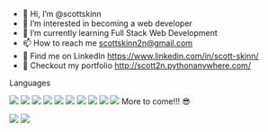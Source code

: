 - 👋 Hi, I’m @scottskinn
- 👀 I’m interested in becoming a web developer
- 🌱 I’m currently learning Full Stack Web Development
- 📫 How to reach me scottskinn2n@gmail.com
- 🏢 Find me on LinkedIn https://www.linkedin.com/in/scott-skinn/
- 🌌 Checkout my portfolio http://scott2n.pythonanywhere.com/

Languages

<img src="https://img.shields.io/badge/GIT-E44C30?style=for-the-badge&logo=git&logoColor=white" /> <img src="https://img.shields.io/badge/HTML5-E34F26?style=for-the-badge&logo=html5&logoColor=white" />
<img src="https://img.shields.io/badge/CSS3-1572B6?style=for-the-badge&logo=css3&logoColor=white" />
<img src="https://img.shields.io/badge/Bootstrap-563D7C?style=for-the-badge&logo=bootstrap&logoColor=white" />
<img src="https://img.shields.io/badge/JavaScript-323330?style=for-the-badge&logo=javascript&logoColor=F7DF1E" />
<img src="https://img.shields.io/badge/Node.js-339933?style=for-the-badge&logo=nodedotjs&logoColor=white" />
<img src="https://img.shields.io/badge/React-20232A?style=for-the-badge&logo=react&logoColor=61DAFB" />
<img src="https://img.shields.io/badge/Python-FFD43B?style=for-the-badge&logo=python&logoColor=blue" />
<img src="https://img.shields.io/badge/npm-CB3837?style=for-the-badge&logo=npm&logoColor=white" />
<img src="https://img.shields.io/badge/Windows-0078D6?style=for-the-badge&logo=windows&logoColor=white" />
More to come!!! 😎

<img src="https://github-profile-summary-cards.vercel.app/api/cards/profile-details?username=scottskinn&theme=vue" />

<img src="https://github-readme-stats.vercel.app/api/top-langs/?username=scottskinn" />


<!---
scottskinn/scottskinn is a ✨ special ✨ repository because its `README.md` (this file) appears on your GitHub profile.
You can click the Preview link to take a look at your changes.
--->
